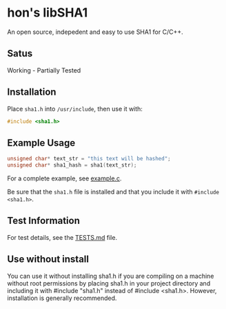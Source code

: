 # hon's libSHA1
An open source, indepedent and easy to use SHA1 for C/C++.

## Satus
Working - Partially Tested

## Installation
Place `sha1.h` into `/usr/include`, then use it with:
```c
#include <sha1.h>
```

## Example Usage
```c
unsigned char* text_str = "this text will be hashed";
unsigned char* sha1_hash = sha1(text_str);
```
For a complete example, see [example.c](example.c).

Be sure that the `sha1.h` file is installed and that you include it with `#include <sha1.h>`.

## Test Information
For test details, see the [TESTS.md](TESTS.md) file.

## Use without install
You can use it without installing sha1.h if you are compiling on a machine without root permissions by placing sha1.h in your project directory and including it with #include "sha1.h" instead of #include <sha1.h>. However, installation is generally recommended.
